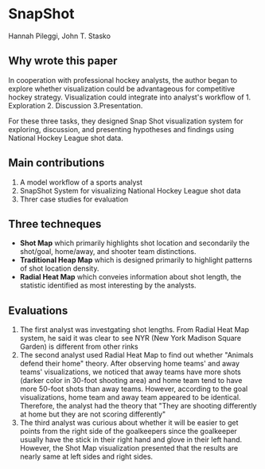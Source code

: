 # SnapShot 
Hannah Pileggi, John T. Stasko

## Why wrote this paper

In cooperation with professional hockey analysts, the author began to explore whether visualization could be advantageous for competitive hockey strategy. Visualization could integrate into analyst's workflow of 1. Exploration 2. Discussion 3.Presentation.

For these three tasks, they designed Snap Shot visualization system for exploring, discussion, and presenting hypotheses and findings using National Hockey League shot data.

## Main contributions 
1. A model workflow of a sports analyst 
2. SnapShot System for visualizing National Hockey League shot data
3. Threr case studies for evaluation

## Three techneques 
- <b>Shot Map</b> which primarily highlights shot location and secondarily the shot/goal, home/away, and shooter team distinctions.
- <b>Traditional Heap Map</b> which is designed primarily to highlight patterns of  shot location density.
- <b>Radial Heat Map</b> which conveies information about shot length, the statistic identified as most interesting by the analysts. 

## Evaluations

1. The first analyst was investgating shot lengths. From Radial Heat Map system, he said it was clear to see NYR (New York Madison Square Garden) is different from other rinks
2. The second analyst used Radial Heat Map to find out whether "Animals defend their home" theory. After observing home teams' and away teams' visualizations, we noticed that away teams have more shots (darker color in 30-foot shooting area) and home team tend to have more 50-foot shots than away teams. However, according to the goal visualizations, home team and away team appeared to be identical. Therefore, the analyst had the theory that "They are shooting differently at home but they are not scoring differently"
3. The third analyst was curious about whether it will be easier to get points from the right side of the goalkeepers since the goalkeeper usually have the stick in their right hand and glove in their left hand. However, the Shot Map visualization presented that the results are nearly same at left sides and right sides.